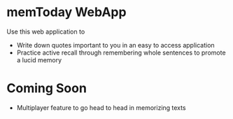 # memToday WebApp
Use this web application to
- Write down quotes important to you in an easy to access application
- Practice active recall through remembering whole sentences to promote a lucid memory

# Coming Soon
- Multiplayer feature to go head to head in memorizing texts

